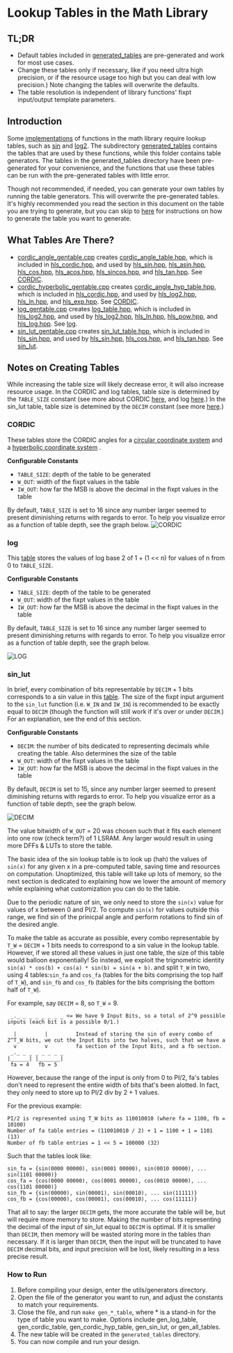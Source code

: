 # Lookup Tables in the Math Library


## TL;DR
- Default tables included in [generated_tables](generated_tables) are pre-generated and work for most use cases. 
- Change these tables only if necessary, like if you need ultra high precision, or if the resource usage too high but you can deal with low precision.) Note changing the tables will overwrite the defaults.
- The table resolution is independent of library functions' fixpt input/output template parameters.


## Introduction
Some [implementations](#what-tables-are-there) of functions in the math library require lookup tables, such as [sin](../../include/hls_sin.hpp) and [log2](../../include/hls_log2.hpp).
The subdirectory [generated_tables](generated_tables/) contains the tables that are used by these functions, while this folder contains table generators.
The tables in the generated_tables directory have been pre-generated for your convenience, and the functions that use these tables can be run with the pre-generated tables
with little error. 

Though not recommended, if needed, you can generate your own tables by running the table generators. This will overwrite the pre-generated tables. It's highly recommended you read the section in this document on the table you are trying to generate, but you can skip to [here](#how-to-run) for instructions on how to generate the table you want to generate.


## What Tables Are There?
- [cordic_angle_gentable.cpp](cordic_angle_gentable.cpp) creates [cordic_angle_table.hpp](generated_tables/cordic_angle_table.hpp), which is included in [hls_cordic.hpp](../../include/hls_cordic.hpp), and used by [hls_sin.hpp](../../include/hls_sin.hpp), [hls_asin.hpp](../../include/hls_asin.hpp), [hls_cos.hpp](../../include/hls_cos.hpp), [hls_acos.hpp](../../include/hls_acos.hpp), [hls_sincos.hpp](../../include/hls_sincos.hpp), and [hls_tan.hpp](../../include/hls_tan.hpp). See [CORDIC](#cordic).
- [cordic_hyperbolic_gentable.cpp](cordic_hyperbolic_gentable.cpp) creates [cordic_angle_hyp_table.hpp](generated_tables/cordic_angle_hyp_table.hpp), which is included in [hls_cordic.hpp](../../include/hls_cordic.hpp), and used by [hls_log2.hpp](../../include/hls_log2.hpp), [hls_ln.hpp](../../include/hls_ln.hpp), and [hls_exp.hpp](../../include/hls_exp.hpp). See [CORDIC](#cordic).
- [log_gentable.cpp](log_gentable.cpp) creates [log_table.hpp](generated_tables/log_table.hpp), which is included in [hls_log2.hpp](../../include/hls_log2.hpp), and used by [hls_log2.hpp](../../include/hls_log2.hpp), [hls_ln.hpp](../../include/hls_ln.hpp), [hls_pow.hpp](../../include/hls_pow.hpp), and [hls_log.hpp](../../include/hls_llog.hpp). See [log](#log).
- [sin_lut_gentable.cpp](sin_lut_gentable.cpp) creates [sin_lut_table.hpp](generated_tables/sin_lut_table.hpp), which is included in [hls_sin.hpp](../../include/hls_sin.hpp), and used by [hls_sin.hpp](../../include/hls_sin.hpp), [hls_cos.hpp](../../include/hls_cos.hpp), and [hls_tan.hpp](../../include/hls_tan.hpp). See [sin_lut](#sin_lut).


## Notes on Creating Tables
While increasing the table size will likely decrease error, it will also increase resource usage. In the CORDIC and log tables, table size is determined by the `TABLE_SIZE` constant (see more about CORDIC [here](#cordic), and log [here](#log).) In the sin_lut table, table size is detemined by the `DECIM` constant (see more [here](#sin_lut).)

### CORDIC 
These tables store the CORDIC angles for a [circular coordinate system](generated_tables/cordic_angle_table.hpp) and a [hyperbolic coordinate system](cordic_hyperbolic_gentable.cpp) .

**Configurable Constants**
- `TABLE_SIZE`: depth of the table to be generated
- `W_OUT`: width of the fixpt values in the table
- `IW_OUT`: how far the MSB is above the decimal in the fixpt values in the table

By default, `TABLE_SIZE` is set to 16 since any number larger seemed to present diminishing returns with regards to error. To help you visualize error as a function of table depth, see the graph below.
![CORDIC](../../docs/images/CORDIC.png)

### log
This [table](generated_tables/log_table.hpp) stores the values of log base 2 of 1 + (1 << n) for values of n from 0 to `TABLE_SIZE`.

**Configurable Constants**
- `TABLE_SIZE`: depth of the table to be generated
- `W_OUT`: width of the fixpt values in the table
- `IW_OUT`: how far the MSB is above the decimal in the fixpt values in the table

By default, `TABLE_SIZE` is set to 16 since any number larger seemed to present diminishing returns with regards to error. To help you visualize error as a function of table depth, see the graph below.

![LOG](../../docs/images/log_TABLE_SIZE.png)


### sin_lut
In brief, every combination of bits representable by `DECIM` + 1 bits corresponds to a sin value in this [table](generated_tables/sin_lut_table.hpp). The size of the fixpt input argument to the `sin_lut` function (i.e. `W_IN` and `IW_IN`) is recommended to be exactly equal to `DECIM` (though the function will still work if it's over or under `DECIM`.) For an explanation, see the end of this section.

**Configurable Constants**
- `DECIM`: the number of bits dedicated to representing decimals while creating the table. Also determines the size of the table
- `W_OUT`: width of the fixpt values in the table
- `IW_OUT`: how far the MSB is above the decimal in the fixpt values in the table

By default, `DECIM` is set to 15, since any number larger seemed to present diminishing returns with regards to error.
To help you visualize error as a function of table depth, see the graph below.

![DECIM](../../docs/images/sin_lut.png)

The value bitwidth of `W_OUT` = 20 was chosen such that it fits each element into one row (check term?) of 1 LSRAM. Any larger would result in using more DFFs & LUTs to store the table. 

The basic idea of the sin lookup table is to look up (hah) the values of `sin(x)` for any given x in a pre-computed table, saving time and resources on computation. 
Unoptimized, this table will take up lots of memory, so the next section is dedicated to explaining how we lower the amount of memory while explaining what customization you can do
to the table.

Due to the periodic nature of sin, we only need to store the `sin(x)` value for values of x between 0 and PI/2. To compute `sin(x)` for values outside this range, we find sin of the
prinicpal angle and perform rotations to find sin of the desired angle.

To make the table as accurate as possible, every combo representable by `T_W` = `DECIM` + 1 bits needs to correspond to a sin value in the lookup table. However, if we stored all
these values in just one table, the size of this table would balloon exponentially! So instead, we exploit the trignometric identity `sin(a) * cos(b) + cos(a) * sin(b) = sin(a + b)`.
and split `T_W` in two, using 4 tables:`sin_fa` and `cos_fa` (tables for the bits comprising the top half of `T_W`), and `sin_fb` and `cos_fb` (tables for the bits comprising the bottom half of `T_W`).

For example, say `DECIM` = 8, so `T_W` = 9.
```
 _._ _ _ _ _ _ _ _ <= We have 9 Input Bits, so a total of 2^9 possible inputs (each bit is a possible 0/1.)

  |         |         Instead of storing the sin of every combo of 2^T_W bits, we cut the Input Bits into two halves, such that we have a 
  v         v         fa section of the Input Bits, and a fb section.
 _._ _ _ _ _ _ _ _ 
|______| |_______|
 fa = 4   fb = 5
``` 
 
However, because the range of the input is only from 0 to PI/2, fa's tables don't need to represent the entire width of bits that's been alotted.
In fact, they only need to store up to PI/2 div by 2 + 1 values.

For the previous example: 
```
PI/2 is represented using T_W bits as 110010010 (where fa = 1100, fb = 10100)
Number of fa table entries = (110010010 / 2) + 1 = 1100 + 1 = 1101 (13)
Number of fb table entries = 1 << 5 = 100000 (32)
```

Such that the tables look like:
```
sin_fa = {sin(0000 00000), sin(0001 00000), sin(0010 00000), ... sin(1101 00000)}
cos_fa = {cos(0000 00000), cos(0001 00000), cos(0010 00000), ... cos(1101 00000)}
sin_fb = {sin(00000), sin(00001), sin(00010), ... sin(11111)}
cos_fb = {cos(00000), cos(00001), cos(00010), ... cos(11111)}
```
That all to say: the larger `DECIM` gets, the more accurate the table will be, but will require more memory to store. Making the number of bits representing the decimal of the input of sin_lut equal to `DECIM` is optimal. If it is smaller than `DECIM`, then memory will be wasted storing more in the tables than necessary. If it is larger than `DECIM`, then the input will be truncated to have `DECIM` decimal bits, and input precision will be lost, likely resulting in a less precise result. 


### How to Run
1. Before compiling your design, enter the utils/generators directory.
2. Open the file of the generator you want to run, and adjust the constants to match your requirements.
3. Close the file, and run `make gen_*_table`, where * is a stand-in for the type of table you want to make. Options include gen_log_table, gen_cordic_table, gen_cordic_hyp_table, gen_sin_lut, or gen_all_tables.
4. The new table will be created in the `generated_tables` directory.
5. You can now compile and run your design.


